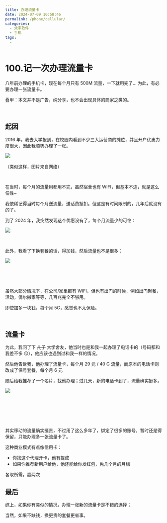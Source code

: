```yaml
---
title: 办理流量卡
date: 2024-07-09 10:58:46
permalink: /phone/cellular/
categories:
  - 效率软件
  - 手机
tags:
  - 
---
```




# 100.记一次办理流量卡

八年前办理的手机卡，现在每个月只有 500M 流量，一下就用完了...  为此，有必要办理一张流量卡。

‍叠甲：本文并不是广告，纯分享，也不会出现具体的商家之类的。

‍<!-- more -->

## 起因

2016 年，我去大学报到，在校园内看到不少三大运营商的摊位，并且开户优惠力度很大，因此我顺势办理了一张。

​![](https://image.peterjxl.com/blog/image-20240708222827-0wp0tyz.png)​

（类似这样，图片来自网络）

‍

在当时，每个月的流量用都用不完，虽然宿舍也有 WIFI，但基本不连，就是这么任性~

我依稀记得当时每个月送流量，送话费抵扣。但这是有时间限制的，几年后就没有的了。

到了 2024 年，我突然发现这个优惠没有了，每个月流量少的可怜：

​![](https://image.peterjxl.com/blog/image-20240708223133-ldeh9kq.png)​

‍

此外，我看了下换套餐的话，得加钱，然后流量也不是很多：

​![](https://image.peterjxl.com/blog/image-20240709100330-0oduii3.png)​

‍

‍

虽然大部分情况下，在公司/家里都有 WIFI，但也有出门的时候，例如出门聚餐，活动，偶尔搬家等等，几百兆完全不够用。

即使加多一块钱，每个月 5G，感觉也不太保险。

‍

## 流量卡

为此，我问了下 ~~儿子~~ 大学舍友，他当时也是和我一起办理了电话卡的（号码都和我差不多 😏），他应该也遇到过和我一样的情况。

然后他告诉我，他办理了流量卡，每个月 29 元 / 40 G 流量，而原本的电话卡则改成了保号套餐，每个月 6 元

随后给我推荐了一个名片，找他办理；过几天，新的电话卡到了，流量确实挺多。

​![](https://image.peterjxl.com/blog/image-20240709100930-uc55eyv.png)​

‍

‍

‍

其实移动的流量确实挺贵，不过用了这么多年了，绑定了很多的账号，暂时还是得保留，只能办理多一张流量卡了。

这种商业模式有点像信用卡：

* 你找这个代理开卡，他有提成
* 如果你推荐新用户给他，他还能给你发红包，免几个月的月租

‍各取所需，赢两次

## 最后

综上，如果你有类似的情况，办理一张新的流量卡是不错的选择；

当然，如果不缺钱，换更贵的套餐更省事。

